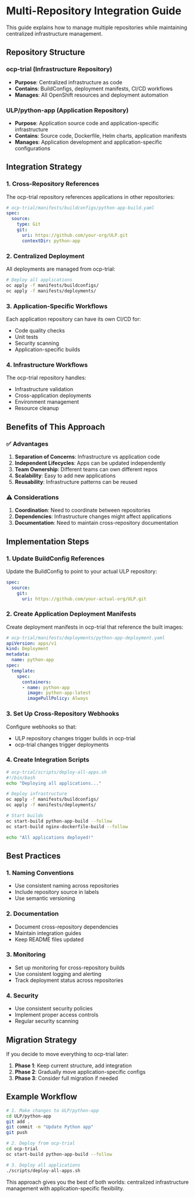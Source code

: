 # Multi-Repository Integration Guide

This guide explains how to manage multiple repositories while maintaining centralized infrastructure management.

## Repository Structure

### ocp-trial (Infrastructure Repository)
- **Purpose**: Centralized infrastructure as code
- **Contains**: BuildConfigs, deployment manifests, CI/CD workflows
- **Manages**: All OpenShift resources and deployment automation

### ULP/python-app (Application Repository)
- **Purpose**: Application source code and application-specific infrastructure
- **Contains**: Source code, Dockerfile, Helm charts, application manifests
- **Manages**: Application development and application-specific configurations

## Integration Strategy

### 1. Cross-Repository References

The ocp-trial repository references applications in other repositories:

```yaml
# ocp-trial/manifests/buildconfigs/python-app-build.yaml
spec:
  source:
    type: Git
    git:
      uri: https://github.com/your-org/ULP.git
      contextDir: python-app
```

### 2. Centralized Deployment

All deployments are managed from ocp-trial:

```bash
# Deploy all applications
oc apply -f manifests/buildconfigs/
oc apply -f manifests/deployments/
```

### 3. Application-Specific Workflows

Each application repository can have its own CI/CD for:
- Code quality checks
- Unit tests
- Security scanning
- Application-specific builds

### 4. Infrastructure Workflows

The ocp-trial repository handles:
- Infrastructure validation
- Cross-application deployments
- Environment management
- Resource cleanup

## Benefits of This Approach

### ✅ Advantages
1. **Separation of Concerns**: Infrastructure vs application code
2. **Independent Lifecycles**: Apps can be updated independently
3. **Team Ownership**: Different teams can own different repos
4. **Scalability**: Easy to add new applications
5. **Reusability**: Infrastructure patterns can be reused

### ⚠️ Considerations
1. **Coordination**: Need to coordinate between repositories
2. **Dependencies**: Infrastructure changes might affect applications
3. **Documentation**: Need to maintain cross-repository documentation

## Implementation Steps

### 1. Update BuildConfig References

Update the BuildConfig to point to your actual ULP repository:

```yaml
spec:
  source:
    git:
      uri: https://github.com/your-actual-org/ULP.git
```

### 2. Create Application Deployment Manifests

Create deployment manifests in ocp-trial that reference the built images:

```yaml
# ocp-trial/manifests/deployments/python-app-deployment.yaml
apiVersion: apps/v1
kind: Deployment
metadata:
  name: python-app
spec:
  template:
    spec:
      containers:
      - name: python-app
        image: python-app:latest
        imagePullPolicy: Always
```

### 3. Set Up Cross-Repository Webhooks

Configure webhooks so that:
- ULP repository changes trigger builds in ocp-trial
- ocp-trial changes trigger deployments

### 4. Create Integration Scripts

```bash
# ocp-trial/scripts/deploy-all-apps.sh
#!/bin/bash
echo "Deploying all applications..."

# Deploy infrastructure
oc apply -f manifests/buildconfigs/
oc apply -f manifests/deployments/

# Start builds
oc start-build python-app-build --follow
oc start-build nginx-dockerfile-build --follow

echo "All applications deployed!"
```

## Best Practices

### 1. Naming Conventions
- Use consistent naming across repositories
- Include repository source in labels
- Use semantic versioning

### 2. Documentation
- Document cross-repository dependencies
- Maintain integration guides
- Keep README files updated

### 3. Monitoring
- Set up monitoring for cross-repository builds
- Use consistent logging and alerting
- Track deployment status across repositories

### 4. Security
- Use consistent security policies
- Implement proper access controls
- Regular security scanning

## Migration Strategy

If you decide to move everything to ocp-trial later:

1. **Phase 1**: Keep current structure, add integration
2. **Phase 2**: Gradually move application-specific configs
3. **Phase 3**: Consider full migration if needed

## Example Workflow

```bash
# 1. Make changes to ULP/python-app
cd ULP/python-app
git add .
git commit -m "Update Python app"
git push

# 2. Deploy from ocp-trial
cd ocp-trial
oc start-build python-app-build --follow

# 3. Deploy all applications
./scripts/deploy-all-apps.sh
```

This approach gives you the best of both worlds: centralized infrastructure management with application-specific flexibility.
